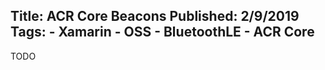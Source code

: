 Title: ACR Core Beacons
Published: 2/9/2019
Tags:
    - Xamarin
    - OSS
    - BluetoothLE
    - ACR Core
---
TODO